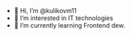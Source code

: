 - 👋 Hi, I’m @kulikovm11
- 👀 I’m interested in IT technologies
- 🌱 I’m currently learning Frontend dew.


<!---
kulikovm11/kulikovm11 is a ✨ special ✨ repository because its `README.md` (this file) appears on your GitHub profile.
You can click the Preview link to take a look at your changes.
--->
